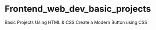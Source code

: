 # Frontend_web_dev_basic_projects
Basic Projects Using HTML &amp; CSS
 Create a Modern Button using CSS 
